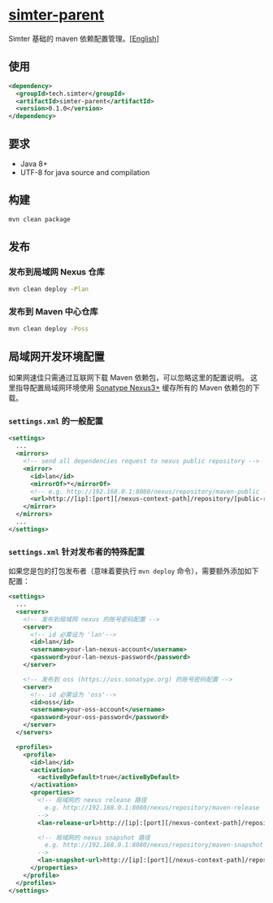 # [simter-parent](https://github.com/simter/simter-parent)

Simter 基础的 maven 依赖配置管理。[[English]]

## 使用

```xml
<dependency>
  <groupId>tech.simter</groupId>
  <artifactId>simter-parent</artifactId>
  <version>0.1.0</version>
</dependency>
```
## 要求

- Java 8+
- UTF-8 for java source and compilation

## 构建

```bash
mvn clean package
```

## 发布

### 发布到局域网 Nexus 仓库

```bash
mvn clean deploy -Plan
```

### 发布到 Maven 中心仓库

```bash
mvn clean deploy -Poss
```

## 局域网开发环境配置

如果网速佳只需通过互联网下载 Maven 依赖包，可以忽略这里的配置说明。
这里指导配置局域网环境使用 [Sonatype Nexus3+] 缓存所有的 Maven 依赖包的下载。

### `settings.xml` 的一般配置

```xml
<settings>
  ...
  <mirrors>
    <!-- send all dependencies request to nexus public repository -->
    <mirror>
      <id>lan</id>
      <mirrorOf>*</mirrorOf>
      <!-- e.g. http://192.168.0.1:8080/nexus/repository/maven-public -->
      <url>http://[ip]:[port][/nexus-context-path]/repository/[public-repository-name]</url>
    </mirror>
  </mirrors>
  ...
</settings>
```

### `settings.xml` 针对发布者的特殊配置

如果您是包的打包发布者（意味着要执行 `mvn deploy` 命令），需要额外添加如下配置：

```xml
<settings>
  ...
  <servers>
    <!-- 发布到局域网 nexus 的账号密码配置 -->
    <server>
      <!-- id 必需设为 'lan'-->
      <id>lan</id>
      <username>your-lan-nexus-account</username>
      <password>your-lan-nexus-password</password>
    </server>

    <!-- 发布到 oss (https://oss.sonatype.org) 的账号密码配置 -->
    <server>
      <!-- id 必需设为 'oss'-->
      <id>oss</id>
      <username>your-oss-account</username>
      <password>your-oss-password</password>
    </server>
  </servers>

  <profiles>
    <profile>
      <id>lan</id>
      <activation>
        <activeByDefault>true</activeByDefault>
      </activation>
      <properties>
        <!-- 局域网的 nexus release 路径
          e.g. http://192.168.0.1:8080/nexus/repository/maven-release
        -->
        <lan-release-url>http://[ip]:[port][/nexus-context-path]/repository/[release-repository-name]</lan-release-url>

        <!-- 局域网的 nexus snapshot 路径
          e.g. http://192.168.0.1:8080/nexus/repository/maven-snapshot
        -->
        <lan-snapshot-url>http://[ip]:[port][/nexus-context-path]/repository/[snapshot-repository-name]</lan-snapshot-url>
      </properties>
    </profile>
  </profiles>
</settings>
```

[Sonatype Nexus3+]: http://www.sonatype.org/nexus
[English]: https://github.com/simter/simter-parent/blob/master/README.md